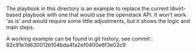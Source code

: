 The playbook in this directory is an example to replace the current libvirt-based playbook with
one that would use the openstack API. It won't work 'as is' and would require some little adjustments, but
it shows the logic and main steps.

A working example can be found in git history, see commit : 82c91e7d630012b104bda4fa2ef0400e6f3e02c9
